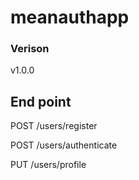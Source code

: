 # meanauthapp

### Verison
v1.0.0


## End point
POST /users/register

POST /users/authenticate

PUT /users/profile
